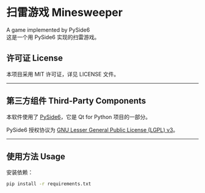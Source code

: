# 扫雷游戏 Minesweeper

A game implemented by PySide6  
这是一个用 PySide6 实现的扫雷游戏。

## 许可证 License

本项目采用 MIT 许可证，详见 LICENSE 文件。

---

## 第三方组件 Third-Party Components

本软件使用了 [PySide6](https://pypi.org/project/PySide6/)，它是 Qt for Python 项目的一部分。

PySide6 授权协议为 [GNU Lesser General Public License (LGPL) v3](https://www.gnu.org/licenses/lgpl-3.0.html)。

---

## 使用方法 Usage
安装依赖：
```bash
pip install -r requirements.txt